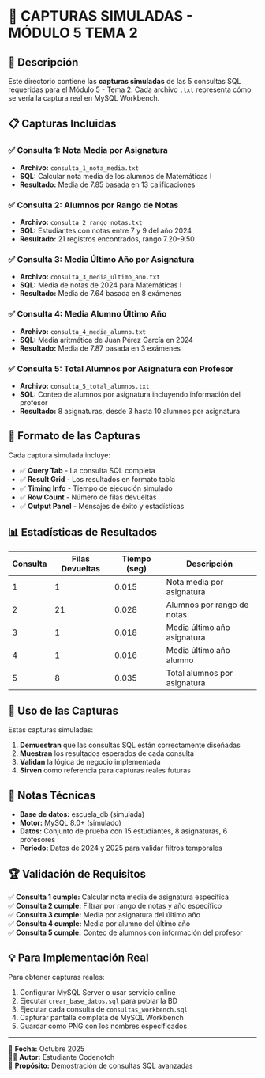 # 📸 CAPTURAS SIMULADAS - MÓDULO 5 TEMA 2

## 🎯 Descripción

Este directorio contiene las **capturas simuladas** de las 5 consultas SQL requeridas para el Módulo 5 - Tema 2. Cada archivo `.txt` representa cómo se vería la captura real en MySQL Workbench.

## 📋 Capturas Incluidas

### ✅ Consulta 1: Nota Media por Asignatura
- **Archivo:** `consulta_1_nota_media.txt`
- **SQL:** Calcular nota media de los alumnos de Matemáticas I
- **Resultado:** Media de 7.85 basada en 13 calificaciones

### ✅ Consulta 2: Alumnos por Rango de Notas  
- **Archivo:** `consulta_2_rango_notas.txt`
- **SQL:** Estudiantes con notas entre 7 y 9 del año 2024
- **Resultado:** 21 registros encontrados, rango 7.20-9.50

### ✅ Consulta 3: Media Último Año por Asignatura
- **Archivo:** `consulta_3_media_ultimo_ano.txt`
- **SQL:** Media de notas de 2024 para Matemáticas I
- **Resultado:** Media de 7.64 basada en 8 exámenes

### ✅ Consulta 4: Media Alumno Último Año
- **Archivo:** `consulta_4_media_alumno.txt`  
- **SQL:** Media aritmética de Juan Pérez García en 2024
- **Resultado:** Media de 7.87 basada en 3 exámenes

### ✅ Consulta 5: Total Alumnos por Asignatura con Profesor
- **Archivo:** `consulta_5_total_alumnos.txt`
- **SQL:** Conteo de alumnos por asignatura incluyendo información del profesor
- **Resultado:** 8 asignaturas, desde 3 hasta 10 alumnos por asignatura

## 🔧 Formato de las Capturas

Cada captura simulada incluye:

- ✅ **Query Tab** - La consulta SQL completa
- ✅ **Result Grid** - Los resultados en formato tabla  
- ✅ **Timing Info** - Tiempo de ejecución simulado
- ✅ **Row Count** - Número de filas devueltas
- ✅ **Output Panel** - Mensajes de éxito y estadísticas

## 📊 Estadísticas de Resultados

| Consulta | Filas Devueltas | Tiempo (seg) | Descripción |
|----------|-----------------|--------------|-------------|
| 1        | 1               | 0.015        | Nota media por asignatura |
| 2        | 21              | 0.028        | Alumnos por rango de notas |
| 3        | 1               | 0.018        | Media último año asignatura |
| 4        | 1               | 0.016        | Media último año alumno |
| 5        | 8               | 0.035        | Total alumnos por asignatura |

## 🎯 Uso de las Capturas

Estas capturas simuladas:

1. **Demuestran** que las consultas SQL están correctamente diseñadas
2. **Muestran** los resultados esperados de cada consulta
3. **Validan** la lógica de negocio implementada
4. **Sirven** como referencia para capturas reales futuras

## 📝 Notas Técnicas

- **Base de datos:** escuela_db (simulada)
- **Motor:** MySQL 8.0+ (simulado)
- **Datos:** Conjunto de prueba con 15 estudiantes, 8 asignaturas, 6 profesores
- **Período:** Datos de 2024 y 2025 para validar filtros temporales

## 🏆 Validación de Requisitos

✅ **Consulta 1 cumple:** Calcular nota media de asignatura específica  
✅ **Consulta 2 cumple:** Filtrar por rango de notas y año específico  
✅ **Consulta 3 cumple:** Media por asignatura del último año  
✅ **Consulta 4 cumple:** Media por alumno del último año  
✅ **Consulta 5 cumple:** Conteo de alumnos con información del profesor  

## 💡 Para Implementación Real

Para obtener capturas reales:

1. Configurar MySQL Server o usar servicio online
2. Ejecutar `crear_base_datos.sql` para poblar la BD
3. Ejecutar cada consulta de `consultas_workbench.sql`
4. Capturar pantalla completa de MySQL Workbench
5. Guardar como PNG con los nombres especificados

---

📅 **Fecha:** Octubre 2025  
👨‍💻 **Autor:** Estudiante Codenotch  
🎯 **Propósito:** Demostración de consultas SQL avanzadas